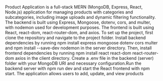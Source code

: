 Product Application is a full-stack MERN (MongoDB, Express, React, Node.js) application for managing products with categories and subcategories, including image uploads and dynamic filtering functionality. 
The backend is built using Express, Mongoose, dotenv, cors, and multer, with nodemon used for development purposes. The frontend is built using React, react-dom, react-router-dom, and axios. 
To set up the project, first clone the repository and navigate to the project folder. Install backend dependencies by running npm install express mongoose dotenv cors multer and
npm install --save-dev nodemon in the server directory. Then, install frontend dependencies by running npm install react react-dom react-router-dom axios in the client directory. Create a .env file in 
the backend (server) folder with your MongoDB URI and necessary configuration.Run the backend server with npm run dev and start the React frontend with npm start.
The application allows users to add, update, and view products
